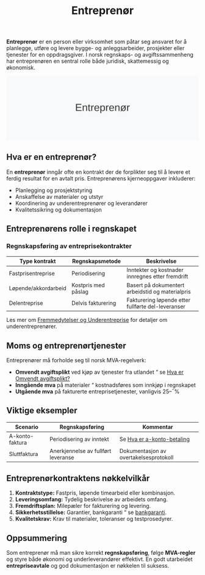 ﻿---
title: "Entreprenør"
meta_title: "Entreprenør"
meta_description: '**Entreprenør** er en person eller virksomhet som påtar seg ansvaret for å planlegge, utføre og levere bygge- og anleggsarbeider, prosjekter eller tjenester...'
slug: entreprenor
type: blog
layout: pages/single
---

**Entreprenør** er en person eller virksomhet som påtar seg ansvaret for å planlegge, utføre og levere bygge- og anleggsarbeider, prosjekter eller tjenester for en oppdragsgiver. I norsk regnskaps- og avgiftssammenheng har entreprenøren en sentral rolle både juridisk, skattemessig og økonomisk.

![Illustrasjon av Entreprenør-konsept](entreprenor-image.svg)

## Hva er en entreprenør?

En **entreprenør** inngår ofte en kontrakt der de forplikter seg til å levere et ferdig resultat for en avtalt pris. Entreprenørens kjerneoppgaver inkluderer:

* Planlegging og prosjektstyring
* Anskaffelse av materialer og utstyr
* Koordinering av underentreprenører og leverandører
* Kvalitetssikring og dokumentasjon

## Entreprenørens rolle i regnskapet

### Regnskapsføring av entreprisekontrakter

| Type kontrakt           | Regnskapsmetode      | Beskrivelse                                          |
|-------------------------|----------------------|------------------------------------------------------|
| Fastprisentreprise      | Periodisering        | Inntekter og kostnader innregnes etter fremdrift     |
| Løpende/akkordarbeid    | Kostpris med påslag  | Basert på dokumentert arbeidstid og materialpris     |
| Delentreprise           | Delvis fakturering   | Fakturering løpende etter fullførte del-leveranser  |

Les mer om [Fremmedytelser og Underentreprise](/blogs/kontoplan/4500-fremmedytelser-og-underentreprise "Fremmedytelser og Underentreprise") for detaljer om underentreprenører.

## Moms og entreprenørtjenester

Entreprenører må forholde seg til norsk MVA-regelverk:

* **Omvendt avgiftsplikt** ved kjøp av tjenester fra utlandet “ se [Hva er Omvendt avgiftsplikt?](/blogs/regnskap/omvendt-avgiftsplikt "Hva er Omvendt avgiftsplikt?")
* **Inngående mva** på materialer “ kostnadsføres som innkjøp i regnskapet
* **Utgående mva** på fakturerte entreprisetjenester, vanligvis 25–¯%

## Viktige eksempler

| Scenario       | Regnskapsføring     | Kommentar                                                       |
|----------------|---------------------|-----------------------------------------------------------------|
| A-konto-faktura| Periodisering av inntekt | Se [Hva er a-konto-betaling](/blogs/regnskap/hva-er-a-konto-betaling "Hva er a-konto betaling?") |
| Sluttfaktura   | Anerkjennelse av fullført leveranse | Dokumentasjon av overtakelsesprotokoll         |

## Entreprenørkontraktens nøkkelvilkår

1. **Kontraktstype:** Fastpris, løpende timearbeid eller kombinasjon.
2. **Leveringsomfang:** Tydelig beskrivelse av arbeidets omfang.
3. **Fremdriftsplan:** Milepæler for fakturering og levering.
4. **Sikkerhetsstillelse:** Garantier, bankgaranti “ se [bankgaranti](/blogs/regnskap/bankgaranti "Bankgaranti").
5. **Kvalitetskrav:** Krav til materialer, toleranser og testprosedyrer.

## Oppsummering

Som entreprenør må man sikre korrekt **regnskapsføring**, følge **MVA-regler** og styre både økonomi og underleverandører effektivt. En godt utarbeidet **entrepriseavtale** og god dokumentasjon er nøkkelen til suksess.











